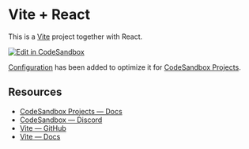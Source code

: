 # Vite + React

This is a [Vite](https://vitejs.dev) project together with React.

[![Edit in CodeSandbox](https://assets.codesandbox.io/github/button-edit-lime.svg)](https://codesandbox.io/p/github/codesandbox/codesandbox-template-vite-react/main)

[Configuration](https://codesandbox.io/docs/projects/learn/setting-up/tasks) has been added to optimize it for [CodeSandbox Projects](https://codesandbox.io/p/dashboard).

## Resources

- [CodeSandbox Projects — Docs](https://codesandbox.io/docs/projects)
- [CodeSandbox — Discord](https://discord.gg/Ggarp3pX5H)
- [Vite — GitHub](https://github.com/vitejs/vite)
- [Vite — Docs](https://vitejs.dev/guide/)
